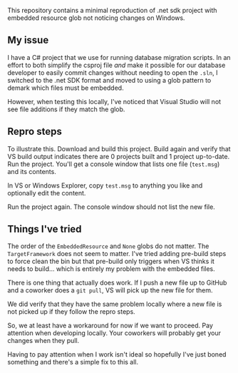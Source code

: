 This repository contains a minimal reproduction of .net sdk project with embedded resource glob not noticing changes on Windows.

## My issue
I have a C# project that we use for running database migration scripts. In an effort to both simplify the csproj file _and_ make it possible for our database developer to easily commit changes without needing to open the `.sln`, I switched to the .net SDK format and moved to using a glob pattern to demark which files must be embedded.

However, when testing this locally, I've noticed that Visual Studio will not see file additions if they match the glob. 

## Repro steps
To illustrate this. Download and build this project. Build again and verify that VS build output indicates there are 0 projects built and 1 project up-to-date. Run the project. You'll get a console window that lists one file (`test.msg`) and its contents. 

In VS or Windows Explorer, copy `test.msg` to anything you like and optionally edit the content.

Run the project again. The console window should not list the new file.

## Things I've tried
The order of the `EmbeddedResource` and `None` globs do not matter. The `TargetFramework` does not seem to matter. I've tried adding pre-build steps to force clean the bin but that pre-build only triggers when VS thinks it needs to build... which is entirely my problem with the embedded files.

There is one thing that actually does work. If I push a new file up to GitHub and a coworker does a `git pull`, VS will pick up the new file for them.

We did verify that they have the same problem locally where a new file is not picked up if they follow the repro steps.

So, we at least have a workaround for now if we want to proceed. Pay attention when developing locally. Your coworkers will probably get your changes when they pull. 

Having to pay attention when I work isn't ideal so hopefully I've just boned something and there's a simple fix to this all.
